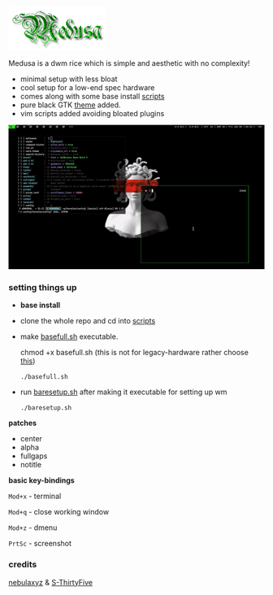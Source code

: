 ![img](assets/medusa.png)

Medusa is a dwm rice which is simple and aesthetic with no complexity!

- minimal setup with less bloat
- cool setup for a low-end spec hardware 
- comes along with some base install [scripts](https://github.com/Mr-Mittens/Medusa/tree/main/scripts)
- pure black GTK [theme](https://github.com/Mr-Mittens/Medusa/tree/main/black-GTK/sample) added.
- vim scripts added avoiding bloated plugins


![img](assets/medusa.gif)

### setting things up

- **base install**

- clone the whole repo and cd into [scripts](https://github.com/Mr-Mittens/Medusa/tree/main/scripts)
- make [basefull.sh](ttps://github.com/Mr-Mittens/Medusa/blob/main/scripts/basefull.sh) executable.

   chmod +x basefull.sh (this is not for legacy-hardware rather choose [this](https://github.com/Mr-Mittens/arch-install))
       
      ./basefull.sh
      
- run [baresetup.sh](https://github.com/Mr-Mittens/Medusa/blob/main/bare-setup.sh) after making it executable for setting up wm 
    
      ./baresetup.sh

**patches**

- center
- alpha
- fullgaps
- notitle

**basic key-bindings**

`Mod+x` - terminal

`Mod+q` - close working window

`Mod+z` - dmenu

`PrtSc` - screenshot


### **credits**

[nebulaxyz](https://github.com/nebulaxyz) & [S-ThirtyFive](https://github.com/S-ThirtyFive)





